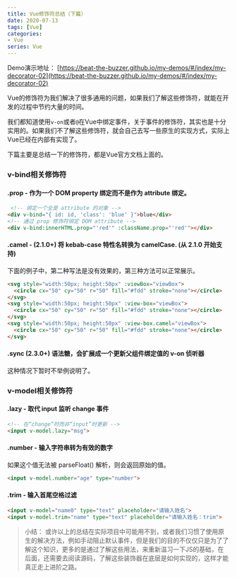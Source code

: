 ```yaml
---
title: Vue修饰符总结（下篇）
date: 2020-07-13
tags: [Vue]
categories: 
- Vue
series: Vue
---
```


Demo演示地址： [https://beat-the-buzzer.github.io/my-demos/#/index/my-decorator-02](https://beat-the-buzzer.github.io/my-demos/#/index/my-decorator-02)

Vue的修饰符为我们解决了很多通用的问题，如果我们了解这些修饰符，就能在开发的过程中节约大量的时间。

我们都知道使用`v-on`或者`@`在Vue中绑定事件，关于事件的修饰符，其实也是十分实用的。如果我们不了解这些修饰符，就会自己去写一些原生的实现方式，实际上Vue已经在内部有实现了。

下篇主要是总结一下的修饰符，都是Vue官方文档上面的。

### v-bind相关修饰符

#### .prop - 作为一个 DOM property 绑定而不是作为 attribute 绑定。

```html
 <!-- 绑定一个全是 attribute 的对象 -->
<div v-bind="{ id: id, 'class': 'blue' }">blue</div>
<!-- 通过 prop 修饰符绑定 DOM attribute -->
<div v-bind:innerHTML.prop="'red'" :className.prop="'red'"></div>
```

#### .camel - (2.1.0+) 将 kebab-case 特性名转换为 camelCase. (从 2.1.0 开始支持)

下面的例子中，第二种写法是没有效果的，第三种方法可以正常展示。

```html
<svg style="width:50px; height:50px" :viewBox="viewBox">
  <circle cx="50" cy="50" r="50" fill="#fdd" stroke="none"></circle>
</svg>
<svg style="width:50px; height:50px" :view-box="viewBox">
  <circle cx="50" cy="50" r="50" fill="#fdd" stroke="none"></circle>
</svg>
<svg style="width:50px; height:50px" :view-box.camel="viewBox">
  <circle cx="50" cy="50" r="50" fill="#fdd" stroke="none"></circle>
</svg>
```

#### .sync (2.3.0+) 语法糖，会扩展成一个更新父组件绑定值的 v-on 侦听器

这种情况下暂时不举例说明了。

### v-model相关修饰符

#### .lazy - 取代 input 监听 change 事件

```html
<!-- 在“change”时而非“input”时更新 -->
<input v-model.lazy="msg">
```

#### .number - 输入字符串转为有效的数字

如果这个值无法被 parseFloat() 解析，则会返回原始的值。

```html
<input v-model.number="age" type="number">
```

#### .trim - 输入首尾空格过滤

```html
<input v-model="name0" type="text" placeholder="请输入姓名">
<input v-model.trim="name" type="text" placeholder="请输入姓名：trim">
```

> 小结： 或许以上的总结在实际项目中可能用不到，或者我们习惯了使用原生的解决方法，例如手动阻止默认事件，但是我们的目的不仅仅只是为了了解这个知识，更多的是通过了解这些用法，来重新温习一下JS的基础，在后面，还需要去阅读源码，了解这些装饰器在底层是如何实现的，这样才能真正走上进阶之路。
